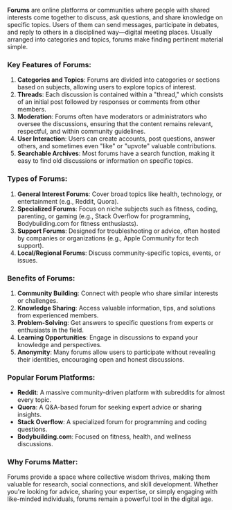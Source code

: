 <p><strong>Forums</strong> are online platforms or communities where people with shared interests come together to discuss, ask questions, and share knowledge on specific topics. Users of them can send messages, participate in debates, and reply to others in a disciplined way—digital meeting places. Usually arranged into categories and topics, forums make finding pertinent material simple.</p><h3><strong>Key Features of Forums:</strong></h3><ol><li><strong>Categories and Topics</strong>: Forums are divided into categories or sections based on subjects, allowing users to explore topics of interest.</li><li><strong>Threads</strong>: Each discussion is contained within a "thread," which consists of an initial post followed by responses or comments from other members.</li><li><strong>Moderation</strong>: Forums often have moderators or administrators who oversee the discussions, ensuring that the content remains relevant, respectful, and within community guidelines.</li><li><strong>User Interaction</strong>: Users can create accounts, post questions, answer others, and sometimes even "like" or "upvote" valuable contributions.</li><li><strong>Searchable Archives</strong>: Most forums have a search function, making it easy to find old discussions or information on specific topics.</li></ol><h3><strong>Types of Forums:</strong></h3><ol><li><strong>General Interest Forums</strong>: Cover broad topics like health, technology, or entertainment (e.g., Reddit, Quora).</li><li><strong>Specialized Forums</strong>: Focus on niche subjects such as fitness, coding, parenting, or gaming (e.g., Stack Overflow for programming, Bodybuilding.com for fitness enthusiasts).</li><li><strong>Support Forums</strong>: Designed for troubleshooting or advice, often hosted by companies or organizations (e.g., Apple Community for tech support).</li><li><strong>Local/Regional Forums</strong>: Discuss community-specific topics, events, or issues.</li></ol><h3><strong>Benefits of Forums:</strong></h3><ol><li><strong>Community Building</strong>: Connect with people who share similar interests or challenges.</li><li><strong>Knowledge Sharing</strong>: Access valuable information, tips, and solutions from experienced members.</li><li><strong>Problem-Solving</strong>: Get answers to specific questions from experts or enthusiasts in the field.</li><li><strong>Learning Opportunities</strong>: Engage in discussions to expand your knowledge and perspectives.</li><li><strong>Anonymity</strong>: Many forums allow users to participate without revealing their identities, encouraging open and honest discussions.</li></ol><h3><strong>Popular Forum Platforms</strong>:</h3><ul><li><strong>Reddit</strong>: A massive community-driven platform with subreddits for almost every topic.</li><li><strong>Quora</strong>: A Q&amp;A-based forum for seeking expert advice or sharing insights.</li><li><strong>Stack Overflow</strong>: A specialized forum for programming and coding questions.</li><li><strong>Bodybuilding.com</strong>: Focused on fitness, health, and wellness discussions.</li></ul><h3><strong>Why Forums Matter</strong>:</h3><p>Forums provide a space where collective wisdom thrives, making them valuable for research, social connections, and skill development. Whether you're looking for advice, sharing your expertise, or simply engaging with like-minded individuals, forums remain a powerful tool in the digital age.</p>
